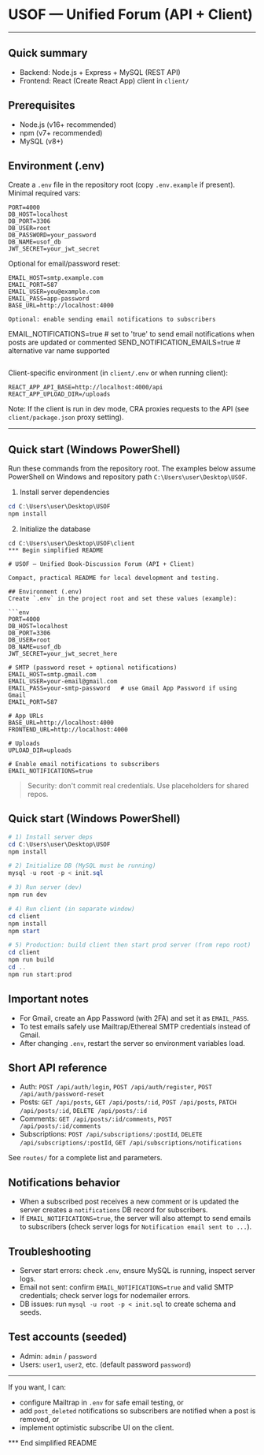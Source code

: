 # USOF — Unified Forum (API + Client)

---

## Quick summary
- Backend: Node.js + Express + MySQL (REST API)
- Frontend: React (Create React App) client in `client/`

## Prerequisites
- Node.js (v16+ recommended)
- npm (v7+ recommended)
- MySQL (v8+)

## Environment (.env)
Create a `.env` file in the repository root (copy `.env.example` if present). Minimal required vars:

```
PORT=4000
DB_HOST=localhost
DB_PORT=3306
DB_USER=root
DB_PASSWORD=your_password
DB_NAME=usof_db
JWT_SECRET=your_jwt_secret
```

Optional for email/password reset:

```
EMAIL_HOST=smtp.example.com
EMAIL_PORT=587
EMAIL_USER=you@example.com
EMAIL_PASS=app-password
BASE_URL=http://localhost:4000

Optional: enable sending email notifications to subscribers
```
EMAIL_NOTIFICATIONS=true    # set to 'true' to send email notifications when posts are updated or commented
SEND_NOTIFICATION_EMAILS=true # alternative var name supported
```
```

Client-specific environment (in `client/.env` or when running client):

```
REACT_APP_API_BASE=http://localhost:4000/api
REACT_APP_UPLOAD_DIR=/uploads
```

Note: If the client is run in dev mode, CRA proxies requests to the API (see `client/package.json` proxy setting).

---

## Quick start (Windows PowerShell)

Run these commands from the repository root. The examples below assume PowerShell on Windows and repository path `C:\Users\user\Desktop\USOF`.

1) Install server dependencies

```powershell
cd C:\Users\user\Desktop\USOF
npm install
```

2) Initialize the database
```
cd C:\Users\user\Desktop\USOF\client
*** Begin simplified README

# USOF — Unified Book-Discussion Forum (API + Client)

Compact, practical README for local development and testing.

## Environment (.env)
Create `.env` in the project root and set these values (example):

```env
PORT=4000
DB_HOST=localhost
DB_PORT=3306
DB_USER=root
DB_NAME=usof_db
JWT_SECRET=your_jwt_secret_here

# SMTP (password reset + optional notifications)
EMAIL_HOST=smtp.gmail.com
EMAIL_USER=your-email@gmail.com
EMAIL_PASS=your-smtp-password   # use Gmail App Password if using Gmail
EMAIL_PORT=587

# App URLs
BASE_URL=http://localhost:4000
FRONTEND_URL=http://localhost:4000

# Uploads
UPLOAD_DIR=uploads

# Enable email notifications to subscribers
EMAIL_NOTIFICATIONS=true
```

> Security: don't commit real credentials. Use placeholders for shared repos.

## Quick start (Windows PowerShell)

```powershell
# 1) Install server deps
cd C:\Users\user\Desktop\USOF
npm install

# 2) Initialize DB (MySQL must be running)
mysql -u root -p < init.sql

# 3) Run server (dev)
npm run dev

# 4) Run client (in separate window)
cd client
npm install
npm start

# 5) Production: build client then start prod server (from repo root)
cd client
npm run build
cd ..
npm run start:prod
```

## Important notes
- For Gmail, create an App Password (with 2FA) and set it as `EMAIL_PASS`.
- To test emails safely use Mailtrap/Ethereal SMTP credentials instead of Gmail.
- After changing `.env`, restart the server so environment variables load.

## Short API reference

- Auth: `POST /api/auth/login`, `POST /api/auth/register`, `POST /api/auth/password-reset`
- Posts: `GET /api/posts`, `GET /api/posts/:id`, `POST /api/posts`, `PATCH /api/posts/:id`, `DELETE /api/posts/:id`
- Comments: `GET /api/posts/:id/comments`, `POST /api/posts/:id/comments`
- Subscriptions: `POST /api/subscriptions/:postId`, `DELETE /api/subscriptions/:postId`, `GET /api/subscriptions/notifications`

See `routes/` for a complete list and parameters.

## Notifications behavior

- When a subscribed post receives a new comment or is updated the server creates a `notifications` DB record for subscribers.
- If `EMAIL_NOTIFICATIONS=true`, the server will also attempt to send emails to subscribers (check server logs for `Notification email sent to ...`).

## Troubleshooting

- Server start errors: check `.env`, ensure MySQL is running, inspect server logs.
- Email not sent: confirm `EMAIL_NOTIFICATIONS=true` and valid SMTP credentials; check server logs for nodemailer errors.
- DB issues: run `mysql -u root -p < init.sql` to create schema and seeds.

## Test accounts (seeded)

- Admin: `admin` / `password`
- Users: `user1`, `user2`, etc. (default password `password`)

---

If you want, I can:
- configure Mailtrap in `.env` for safe email testing, or
- add `post_deleted` notifications so subscribers are notified when a post is removed, or
- implement optimistic subscribe UI on the client.

*** End simplified README
